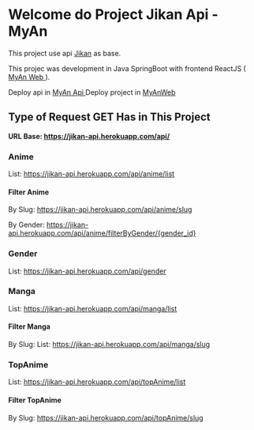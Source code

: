 # Welcome do Project Jikan Api - MyAn

This project use api <a href = 'https://jikan.docs.apiary.io/'> Jikan</a> as base. 

This projec was development in Java SpringBoot with frontend ReactJS (<a href = 'https://github.com/MrVictor42/jikan-web'> MyAn Web </a>).

Deploy api in <a href = 'https://myan-api.herokuapp.com/'> MyAn Api </a>
Deploy project in <a href = 'https://myanweb.herokuapp.com/'> MyAnWeb </a>

## Type of Request GET Has in This Project

<b> URL Base: https://jikan-api.herokuapp.com/api/ </b> 

### Anime 

List: https://jikan-api.herokuapp.com/api/anime/list

#### Filter Anime

By Slug: https://jikan-api.herokuapp.com/api/anime/slug

By Gender: https://jikan-api.herokuapp.com/api/anime/filterByGender/{gender_id}

### Gender

List: https://jikan-api.herokuapp.com/api/gender

### Manga 

List: https://jikan-api.herokuapp.com/api/manga/list

#### Filter Manga

By Slug: List: https://jikan-api.herokuapp.com/api/manga/slug

### TopAnime

List: https://jikan-api.herokuapp.com/api/topAnime/list

#### Filter TopAnime

By Slug: https://jikan-api.herokuapp.com/api/topAnime/slug